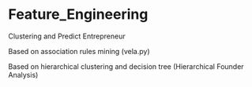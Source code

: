 # Feature_Engineering
Clustering and Predict  Entrepreneur

Based on association rules mining (vela.py)

Based on hierarchical clustering and decision tree (Hierarchical Founder Analysis)
